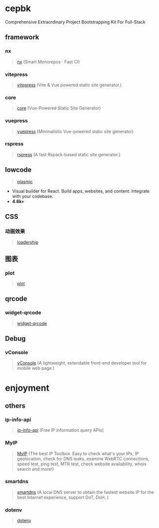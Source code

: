 # cepbk

Comprehensive Extraordinary Project Bootstrapping Kit For Full-Stack

## framework

### nx

> [nx](https://github.com/nrwl/nx) (Smart Monorepos · Fast CI)

### vitepress

> [vitepress](https://github.com/vuejs/vitepress) (Vite & Vue powered static site generator.)

### core

> [core](https://github.com/vuepress/core) (Vue-Powered Static Site Generator)

### vuepress

> [vuepress](https://github.com/vuejs/vuepress) (Minimalistic Vue-powered static site generator)

### rspress

> [rspress](https://github.com/web-infra-dev/rspress) (A fast Rspack-based static site generator.)

## lowcode

> [plasmic](https://github.com/plasmicapp/plasmic)

- Visual builder for React. Build apps, websites, and content. Integrate with your codebase.
- **4.6k+**

## CSS

### 动画效果

> [loadership](https://github.com/ccc159/loadership)

## 图表

### plot

> [plot](https://github.com/observablehq/plot)

## qrcode

### widget-qrcode

> [widget-qrcode](https://github.com/mumuy/widget-qrcode)

## Debug

### vConsole

> [vConsole](https://github.com/Tencent/vConsole) (A lightweight, extendable front-end developer tool for mobile web page.)

# enjoyment

## others

### ip-info-api

> [ip-info-api](https://github.com/ihmily/ip-info-api) (Free IP information query APIs)

### MyIP

> [MyIP](https://github.com/jason5ng32/MyIP) (The best IP Toolbox. Easy to check what's your IPs, IP geolocation, check for DNS leaks, examine WebRTC connections, speed test, ping test, MTR test, check website availability, whois search and more!)

### smartdns

> [smartdns](https://github.com/pymumu/smartdns) (A local DNS server to obtain the fastest website IP for the best Internet experience, support DoT, DoH. )

### dotenv

> [dotenv](https://github.com/motdotla/dotenv)

